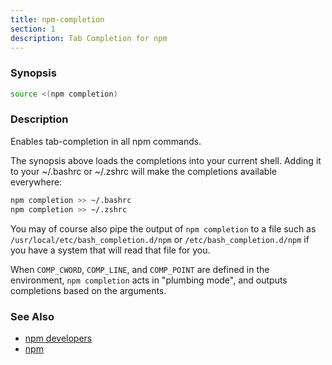 ```yaml
---
title: npm-completion
section: 1
description: Tab Completion for npm
---
```


### Synopsis
```bash
source <(npm completion)
```

### Description

Enables tab-completion in all npm commands.

The synopsis above
loads the completions into your current shell.  Adding it to
your ~/.bashrc or ~/.zshrc will make the completions available
everywhere:

```bash
npm completion >> ~/.bashrc
npm completion >> ~/.zshrc
```

You may of course also pipe the output of `npm completion` to a file
such as `/usr/local/etc/bash_completion.d/npm` or 
`/etc/bash_completion.d/npm` if you have a system that will read 
that file for you.

When `COMP_CWORD`, `COMP_LINE`, and `COMP_POINT` are defined in the
environment, `npm completion` acts in "plumbing mode", and outputs
completions based on the arguments.

### See Also

* [npm developers](/using-npm/developers)
* [npm](/commands/npm-npm)
